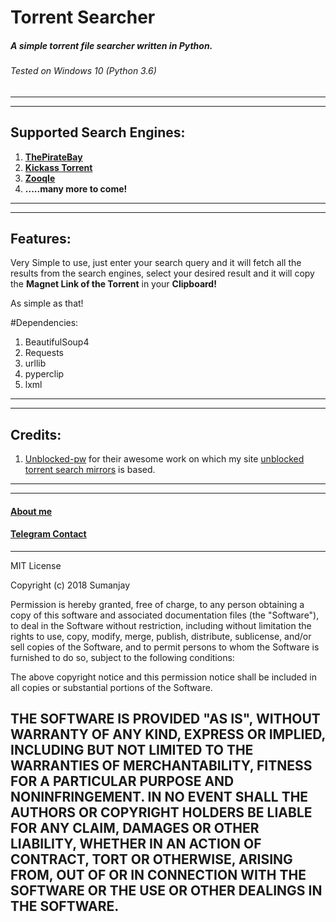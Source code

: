 # Torrent Searcher
##### A simple torrent file searcher written in Python.
######  Tested on Windows 10 (Python 3.6)
--------------------------------------
--------------------------------------

## Supported Search Engines:
1. [**ThePirateBay**](https://proxybay.bz/)
2. [**Kickass Torrent**](https://kickass.unblocked.lat/)
3. [**Zooqle**](https://zooqle1.unblocked.is/)
3. __.....many more to come!__
--------------------------------------
--------------------------------------
## Features:
Very Simple to use, just enter your search query and it will fetch all the results from the search engines, select your desired result and it will copy the **Magnet Link of the Torrent** in your **Clipboard!**

As simple as that!

#Dependencies:
1. BeautifulSoup4
2. Requests
3. urllib
4. pyperclip
5. lxml

--------------------------------------
--------------------------------------


## Credits:
1. [Unblocked-pw](https://github.com/unblocked-pw) for their awesome work on which my site  [unblocked torrent search mirrors](https://cyberboysumanjay.github.io/torrent) is based.
--------------------------------------
--------------------------------------



#### [About me](https://cyberboysumanjay.github.io)
#### [Telegram Contact](https://t.me/cyberboysumanjay)


----
MIT License

Copyright (c) 2018 Sumanjay

Permission is hereby granted, free of charge, to any person obtaining a copy
of this software and associated documentation files (the "Software"), to deal
in the Software without restriction, including without limitation the rights
to use, copy, modify, merge, publish, distribute, sublicense, and/or sell
copies of the Software, and to permit persons to whom the Software is
furnished to do so, subject to the following conditions:

The above copyright notice and this permission notice shall be included in all
copies or substantial portions of the Software.

THE SOFTWARE IS PROVIDED "AS IS", WITHOUT WARRANTY OF ANY KIND, EXPRESS OR
IMPLIED, INCLUDING BUT NOT LIMITED TO THE WARRANTIES OF MERCHANTABILITY,
FITNESS FOR A PARTICULAR PURPOSE AND NONINFRINGEMENT. IN NO EVENT SHALL THE
AUTHORS OR COPYRIGHT HOLDERS BE LIABLE FOR ANY CLAIM, DAMAGES OR OTHER
LIABILITY, WHETHER IN AN ACTION OF CONTRACT, TORT OR OTHERWISE, ARISING FROM,
OUT OF OR IN CONNECTION WITH THE SOFTWARE OR THE USE OR OTHER DEALINGS IN THE
SOFTWARE.
----
